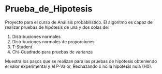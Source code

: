 # Prueba_de_Hipotesis
Proyecto para el curso de Análisis probabilístico.
El algoritmo es capaz de realizar pruebas de hipótesis de una y dos colas de:

1.  Distribuciones normales
2.  Distribuciones normales de proporciones
3.  T-Student
4.  Chi-Cuadrado para pruebas de varianza

Muestra los pasos que se realizan para las pruebas de hipótesis obteniendo el valor experimental
y el P-Valor, Rechazando o no la hipótesis nula (H0).
